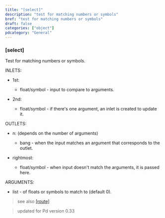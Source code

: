 ```yaml
---
title: "[select]"
description: "test for matching numbers or symbols"
bref: "test for matching numbers or symbols"
draft: false
categories: ["object"]
pdcategory: "General"
---
```


### [select]

Test for matching numbers or symbols.

INLETS:

- 1st:

  - float/symbol - input to compare to arguments.

- 2nd:

  - float/symbol - if there's one argument,  an inlet is created to update it.

OUTLETS:

- n: (depends on the number of arguments)

  - bang - when the input matches an argument that corresponds to the outlet.

- rightmost:

  - float/symbol - when input doesn't match the arguments,  it is passed here.

ARGUMENTS:

  - list - of floats or symbols to match to (default 0).

> see also [[route]](../route)  

> updated for Pd version 0.33